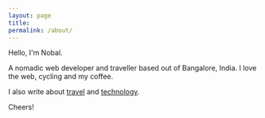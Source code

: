 ```yaml
---
layout: page
title:
permalink: /about/
---
```



Hello, I'm Nobal.

A nomadic web developer and traveller based out of Bangalore, India. I love the web, cycling and my coffee.

I also write about [travel](http://nobal.in/tags/#Travel) and [technology](http://nobal.in/tags/#Technology).


Cheers!
